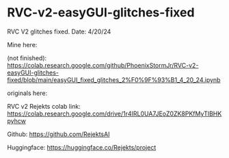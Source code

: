 # RVC-v2-easyGUI-glitches-fixed
RVC V2 glitches fixed. Date: 4/20/24

Mine here:

(not finished): https://colab.research.google.com/github/PhoenixStormJr/RVC-v2-easyGUI-glitches-fixed/blob/main/easyGUI_fixed_glitches_2%F0%9F%93%B1_4_20_24.ipynb



originals here:

RVC v2 Rejekts colab link: https://colab.research.google.com/drive/1r4IRL0UA7JEoZ0ZK8PKfMyTIBHKpyhcw

Github: https://github.com/RejektsAI

Huggingface: https://huggingface.co/Rejekts/project

